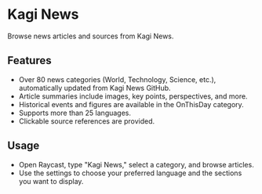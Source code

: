 # Kagi News

Browse news articles and sources from Kagi News.

## Features

- Over 80 news categories (World, Technology, Science, etc.), automatically updated from Kagi News GitHub.  
- Article summaries include images, key points, perspectives, and more.  
- Historical events and figures are available in the OnThisDay category.  
- Supports more than 25 languages.  
- Clickable source references are provided.  

## Usage

- Open Raycast, type "Kagi News," select a category, and browse articles.  
- Use the settings to choose your preferred language and the sections you want to display.
